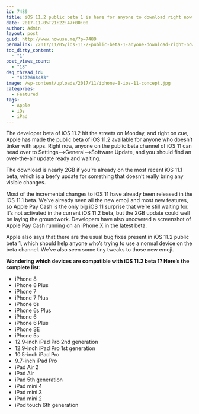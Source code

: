 ```yaml
---
id: 7489
title: iOS 11.2 public beta 1 is here for anyone to download right now
date: 2017-11-05T21:22:47+00:00
author: Admin
layout: post
guid: http://www.nowuse.me/?p=7489
permalink: /2017/11/05/ios-11-2-public-beta-1-anyone-download-right-now/
tdc_dirty_content:
  - "1"
post_views_count:
  - "18"
dsq_thread_id:
  - "6272668483"
image: /wp-content/uploads/2017/11/iphone-8-ios-11-concept.jpg
categories:
  - Featured
tags:
  - Apple
  - iOs
  - iPad
---
```

The developer beta of iOS 11.2 hit the streets on Monday, and right on cue, Apple has made the public beta of iOS 11.2 available for anyone who doesn’t tinker with apps. Right now, anyone on the public beta channel of iOS 11 can head over to Settings–&gt;General–&gt;Software Update, and you should find an over-the-air update ready and waiting.

The download is nearly 2GB if you’re already on the most recent iOS 11.1 beta, which is a beefy update for something that doesn’t really bring any visible changes.

Most of the incremental changes to iOS 11 have already been released in the iOS 11.1 beta. We’ve already seen all the new emoji and most new features, so Apple Pay Cash is the only big iOS 11 surprise that we’re still waiting for. It’s not activated in the current iOS 11.2 beta, but the 2GB update could well be laying the groundwork. Developers have also uncovered a screenshot of Apple Pay Cash running on an iPhone X in the latest beta.

Apple also says that there are the usual bug fixes present in iOS 11.2 public beta 1, which should help anyone who’s trying to use a normal device on the beta channel. We’ve also seen some tiny tweaks to those new emoji.

<strong>Wondering which devices are compatible with iOS 11.2 beta 1? Here’s the complete list:</strong>
<ul>
 	<li>iPhone 8</li>
 	<li>iPhone 8 Plus</li>
 	<li>iPhone 7</li>
 	<li>iPhone 7 Plus</li>
 	<li>iPhone 6s</li>
 	<li>iPhone 6s Plus</li>
 	<li>iPhone 6</li>
 	<li>iPhone 6 Plus</li>
 	<li>iPhone SE</li>
 	<li>iPhone 5s</li>
 	<li>12.9-inch iPad Pro 2nd generation</li>
 	<li>12.9-inch iPad Pro 1st generation</li>
 	<li>10.5-inch iPad Pro</li>
 	<li>9.7-inch iPad Pro</li>
 	<li>iPad Air 2</li>
 	<li>iPad Air</li>
 	<li>iPad 5th generation</li>
 	<li>iPad mini 4</li>
 	<li>iPad mini 3</li>
 	<li>iPad mini 2</li>
 	<li>iPod touch 6th generation</li>
</ul>